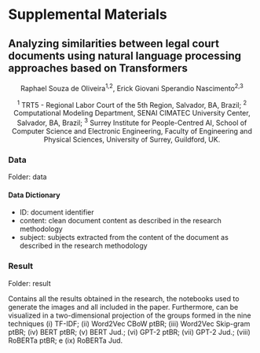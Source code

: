 # Supplemental Materials
## Analyzing similarities between legal court documents using natural language processing approaches based on Transformers

<div align="center">
Raphael Souza de Oliveira<sup>1,2</sup>, Erick Giovani Sperandio Nascimento<sup>2,3</sup>

<sup>1</sup> TRT5 - Regional Labor Court of the 5th Region, Salvador, BA, Brazil; <sup>2</sup> Computational Modeling Department, SENAI CIMATEC University Center, Salvador, BA, Brazil; <sup>3</sup> Surrey Institute for People-Centred AI, School of Computer Science and Electronic Engineering, Faculty of Engineering and Physical Sciences, University of Surrey, Guildford, UK.
</div>

### Data
Folder: data

#### Data Dictionary
- ID: document identifier
- content: clean document content as described in the research methodology
- subject: subjects extracted from the content of the document as described in the research methodology

### Result
Folder: result

Contains all the results obtained in the research, the notebooks used to generate the images and all included in the paper. Furthermore,  can be visualized in a two-dimensional projection of the groups formed in the nine techniques (i) TF-IDF; (ii) Word2Vec CBoW ptBR; (iii) Word2Vec Skip-gram ptBR; (iv) BERT ptBR; (v) BERT Jud.; (vi) GPT-2 ptBR; (vii) GPT-2 Jud.; (viii) RoBERTa ptBR; e (ix) RoBERTa Jud.
